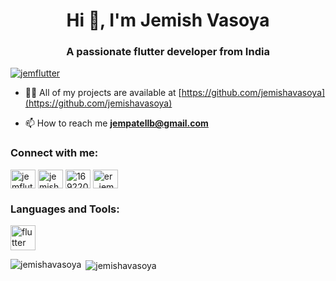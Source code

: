 <h1 align="center">Hi 👋, I'm Jemish Vasoya</h1>
<h3 align="center">A passionate flutter developer from India</h3>

<p align="left"> <a href="https://twitter.com/jemflutter" target="blank"><img src="https://img.shields.io/twitter/follow/jemflutter?logo=twitter&style=for-the-badge" alt="jemflutter" /></a> </p>

- 👨‍💻 All of my projects are available at [https://github.com/jemishavasoya](https://github.com/jemishavasoya)

- 📫 How to reach me **jempatellb@gmail.com**

<h3 align="left">Connect with me:</h3>
<p align="left">
<a href="https://twitter.com/jemflutter" target="blank"><img align="center" src="https://raw.githubusercontent.com/rahuldkjain/github-profile-readme-generator/master/src/images/icons/Social/twitter.svg" alt="jemflutter" height="30" width="40" /></a>
<a href="https://linkedin.com/in/jemish-vasoya-80a134169" target="blank"><img align="center" src="https://raw.githubusercontent.com/rahuldkjain/github-profile-readme-generator/master/src/images/icons/Social/linked-in-alt.svg" alt="jemish-vasoya-80a134169" height="30" width="40" /></a>
<a href="https://stackoverflow.com/users/16922025" target="blank"><img align="center" src="https://raw.githubusercontent.com/rahuldkjain/github-profile-readme-generator/master/src/images/icons/Social/stack-overflow.svg" alt="16922025" height="30" width="40" /></a>
<a href="https://instagram.com/er_jem_patel" target="blank"><img align="center" src="https://raw.githubusercontent.com/rahuldkjain/github-profile-readme-generator/master/src/images/icons/Social/instagram.svg" alt="er_jem_patel" height="30" width="40" /></a>
</p>

<h3 align="left">Languages and Tools:</h3>
<p align="left"> <a href="https://flutter.dev" target="_blank" rel="noreferrer"> <img src="https://www.vectorlogo.zone/logos/flutterio/flutterio-icon.svg" alt="flutter" width="40" height="40"/> </a> </p>

<p><img align="left" src="https://github-readme-stats.vercel.app/api/top-langs?username=jemishavasoya&show_icons=true&locale=en&layout=compact" alt="jemishavasoya" /></p>

<p>&nbsp;<img align="center" src="https://github-readme-stats.vercel.app/api?username=jemishavasoya&show_icons=true&locale=en" alt="jemishavasoya" /></p>
